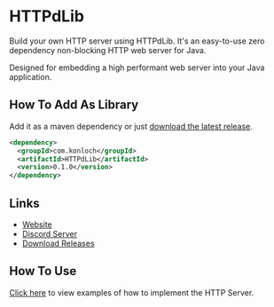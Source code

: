 # HTTPdLib
Build your own HTTP server using HTTPdLib. It's an easy-to-use zero dependency non-blocking HTTP web server for Java.

Designed for embedding a high performant web server into your Java application.

## How To Add As Library
Add it as a maven dependency or just [download the latest release](https://github.com/Konloch/HTTPdLib/releases).
```xml
<dependency>
  <groupId>com.konloch</groupId>
  <artifactId>HTTPdLib</artifactId>
  <version>0.1.0</version>
</dependency>
```

## Links
* [Website](https://konloch.com/HTTPdLib/)
* [Discord Server](https://discord.gg/aexsYpfMEf)
* [Download Releases](https://github.com/Konloch/HTTPdLib/releases)

## How To Use
[Click here](https://github.com/Konloch/HTTPdLib/tree/main/src/test/java/com/konloch) to view examples of how to implement the HTTP Server.

